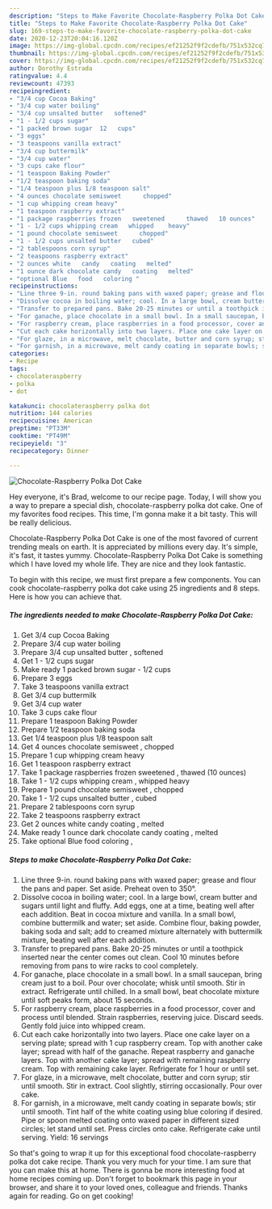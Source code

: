 ```yaml
---
description: "Steps to Make Favorite Chocolate-Raspberry Polka Dot Cake"
title: "Steps to Make Favorite Chocolate-Raspberry Polka Dot Cake"
slug: 169-steps-to-make-favorite-chocolate-raspberry-polka-dot-cake
date: 2020-12-23T20:04:16.120Z
image: https://img-global.cpcdn.com/recipes/ef21252f9f2cdefb/751x532cq70/chocolate-raspberry-polka-dot-cake-recipe-main-photo.jpg
thumbnail: https://img-global.cpcdn.com/recipes/ef21252f9f2cdefb/751x532cq70/chocolate-raspberry-polka-dot-cake-recipe-main-photo.jpg
cover: https://img-global.cpcdn.com/recipes/ef21252f9f2cdefb/751x532cq70/chocolate-raspberry-polka-dot-cake-recipe-main-photo.jpg
author: Dorothy Estrada
ratingvalue: 4.4
reviewcount: 47393
recipeingredient:
- "3/4 cup Cocoa Baking"
- "3/4 cup water boiling"
- "3/4 cup unsalted butter   softened"
- "1 - 1/2 cups sugar"
- "1 packed brown sugar  12   cups"
- "3 eggs"
- "3 teaspoons vanilla extract"
- "3/4 cup buttermilk"
- "3/4 cup water"
- "3 cups cake flour"
- "1 teaspoon Baking Powder"
- "1/2 teaspoon baking soda"
- "1/4 teaspoon plus 1/8 teaspoon salt"
- "4 ounces chocolate semisweet      chopped"
- "1 cup whipping cream heavy"
- "1 teaspoon raspberry extract"
- "1 package raspberries frozen   sweetened      thawed   10 ounces"
- "1 - 1/2 cups whipping cream   whipped    heavy"
- "1 pound chocolate semisweet      chopped"
- "1 - 1/2 cups unsalted butter   cubed"
- "2 tablespoons corn syrup"
- "2 teaspoons raspberry extract"
- "2 ounces white   candy   coating   melted"
- "1 ounce dark chocolate candy   coating   melted"
- "optional Blue   food   coloring "
recipeinstructions:
- "Line three 9-in. round baking pans with waxed paper; grease and flour the pans and paper. Set aside. Preheat oven to 350°."
- "Dissolve cocoa in boiling water; cool. In a large bowl, cream butter and sugars until light and fluffy. Add eggs, one at a time, beating well after each addition. Beat in cocoa mixture and vanilla. In a small bowl, combine buttermilk and water; set aside. Combine flour, baking powder, baking soda and salt; add to creamed mixture alternately with buttermilk mixture, beating well after each addition."
- "Transfer to prepared pans. Bake 20-25 minutes or until a toothpick inserted near the center comes out clean. Cool 10 minutes before removing from pans to wire racks to cool completely."
- "For ganache, place chocolate in a small bowl. In a small saucepan, bring cream just to a boil. Pour over chocolate; whisk until smooth. Stir in extract. Refrigerate until chilled. In a small bowl, beat chocolate mixture until soft peaks form, about 15 seconds."
- "For raspberry cream, place raspberries in a food processor, cover and process until blended. Strain raspberries, reserving juice. Discard seeds. Gently fold juice into whipped cream."
- "Cut each cake horizontally into two layers. Place one cake layer on a serving plate; spread with 1 cup raspberry cream. Top with another cake layer; spread with half of the ganache. Repeat raspberry and ganache layers. Top with another cake layer; spread with remaining raspberry cream. Top with remaining cake layer. Refrigerate for 1 hour or until set."
- "For glaze, in a microwave, melt chocolate, butter and corn syrup; stir until smooth. Stir in extract. Cool slightly, stirring occasionally. Pour over cake."
- "For garnish, in a microwave, melt candy coating in separate bowls; stir until smooth. Tint half of the white coating using blue coloring if desired. Pipe or spoon melted coating onto waxed paper in different sized circles; let stand until set. Press circles onto cake. Refrigerate cake until serving. Yield: 16 servings"
categories:
- Recipe
tags:
- chocolateraspberry
- polka
- dot

katakunci: chocolateraspberry polka dot 
nutrition: 144 calories
recipecuisine: American
preptime: "PT33M"
cooktime: "PT49M"
recipeyield: "3"
recipecategory: Dinner

---
```



![Chocolate-Raspberry Polka Dot Cake](https://img-global.cpcdn.com/recipes/ef21252f9f2cdefb/751x532cq70/chocolate-raspberry-polka-dot-cake-recipe-main-photo.jpg)

Hey everyone, it's Brad, welcome to our recipe page. Today, I will show you a way to prepare a special dish, chocolate-raspberry polka dot cake. One of my favorites food recipes. This time, I'm gonna make it a bit tasty. This will be really delicious.

Chocolate-Raspberry Polka Dot Cake is one of the most favored of current trending meals on earth. It is appreciated by millions every day. It's simple, it's fast, it tastes yummy. Chocolate-Raspberry Polka Dot Cake is something which I have loved my whole life. They are nice and they look fantastic.




To begin with this recipe, we must first prepare a few components. You can cook chocolate-raspberry polka dot cake using 25 ingredients and 8 steps. Here is how you can achieve that.

<!--inarticleads1-->

##### The ingredients needed to make Chocolate-Raspberry Polka Dot Cake:

1. Get 3/4 cup Cocoa Baking
1. Prepare 3/4 cup water boiling
1. Prepare 3/4 cup unsalted butter ,  softened
1. Get 1 - 1/2 cups sugar
1. Make ready 1 packed brown sugar - 1/2   cups
1. Prepare 3 eggs
1. Take 3 teaspoons vanilla extract
1. Get 3/4 cup buttermilk
1. Get 3/4 cup water
1. Take 3 cups cake flour
1. Prepare 1 teaspoon Baking Powder
1. Prepare 1/2 teaspoon baking soda
1. Get 1/4 teaspoon plus 1/8 teaspoon salt
1. Get 4 ounces chocolate semisweet    ,  chopped
1. Prepare 1 cup whipping cream heavy
1. Get 1 teaspoon raspberry extract
1. Take 1 package raspberries frozen   sweetened    ,  thawed   (10 ounces)
1. Take 1 - 1/2 cups whipping cream ,  whipped    heavy
1. Prepare 1 pound chocolate semisweet    ,  chopped
1. Take 1 - 1/2 cups unsalted butter ,  cubed
1. Prepare 2 tablespoons corn syrup
1. Take 2 teaspoons raspberry extract
1. Get 2 ounces white   candy   coating ,  melted
1. Make ready 1 ounce dark chocolate candy   coating ,  melted
1. Take optional Blue   food   coloring ,




<!--inarticleads2-->

##### Steps to make Chocolate-Raspberry Polka Dot Cake:

1. Line three 9-in. round baking pans with waxed paper; grease and flour the pans and paper. Set aside. Preheat oven to 350°.
1. Dissolve cocoa in boiling water; cool. In a large bowl, cream butter and sugars until light and fluffy. Add eggs, one at a time, beating well after each addition. Beat in cocoa mixture and vanilla. In a small bowl, combine buttermilk and water; set aside. Combine flour, baking powder, baking soda and salt; add to creamed mixture alternately with buttermilk mixture, beating well after each addition.
1. Transfer to prepared pans. Bake 20-25 minutes or until a toothpick inserted near the center comes out clean. Cool 10 minutes before removing from pans to wire racks to cool completely.
1. For ganache, place chocolate in a small bowl. In a small saucepan, bring cream just to a boil. Pour over chocolate; whisk until smooth. Stir in extract. Refrigerate until chilled. In a small bowl, beat chocolate mixture until soft peaks form, about 15 seconds.
1. For raspberry cream, place raspberries in a food processor, cover and process until blended. Strain raspberries, reserving juice. Discard seeds. Gently fold juice into whipped cream.
1. Cut each cake horizontally into two layers. Place one cake layer on a serving plate; spread with 1 cup raspberry cream. Top with another cake layer; spread with half of the ganache. Repeat raspberry and ganache layers. Top with another cake layer; spread with remaining raspberry cream. Top with remaining cake layer. Refrigerate for 1 hour or until set.
1. For glaze, in a microwave, melt chocolate, butter and corn syrup; stir until smooth. Stir in extract. Cool slightly, stirring occasionally. Pour over cake.
1. For garnish, in a microwave, melt candy coating in separate bowls; stir until smooth. Tint half of the white coating using blue coloring if desired. Pipe or spoon melted coating onto waxed paper in different sized circles; let stand until set. Press circles onto cake. Refrigerate cake until serving. Yield: 16 servings




So that's going to wrap it up for this exceptional food chocolate-raspberry polka dot cake recipe. Thank you very much for your time. I am sure that you can make this at home. There is gonna be more interesting food at home recipes coming up. Don't forget to bookmark this page in your browser, and share it to your loved ones, colleague and friends. Thanks again for reading. Go on get cooking!
